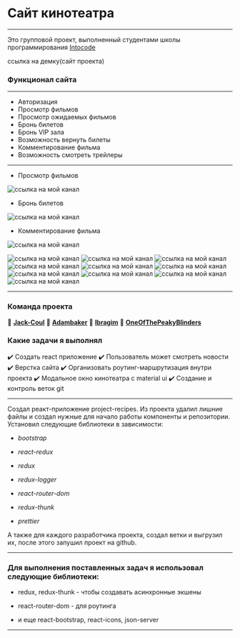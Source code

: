 # Сайт кинотеатра
***
Это групповой проект, выполненный студентами школы программирования [Intocode](https://intocode.ru/)

ссылка на демку(сайт проекта)

### Функционал сайта
***
* Авторизация
* Просмотр фильмов
* Просмотр ожидаемых фильмов
* Бронь билетов
* Бронь VIP зала
* Возможность вернуть билеты
* Комментирование фильма
* Возможность смотреть трейлеры

***

* Просмотр фильмов

![ссылка на мой канал](https://github.com/tamerlan2451/cinema-client/raw/main/src/images/logo2.png)

* Бронь билетов

![ссылка на мой канал](https://github.com/tamerlan2451/cinema-client/raw/main/src/images/logo3.png)

* Комментирование фильма

![ссылка на мой канал](https://github.com/tamerlan2451/cinema-client/raw/main/src/images/logo4.png)


![ссылка на мой канал](https://camo.githubusercontent.com/771617f2eac4ed5bc7d9ae680e4edafef9ba31bbb4d0d30ea21cf944dfa62a81/68747470733a2f2f696d672e736869656c64732e696f2f62616467652f2d52656163742d3435623864383f7374796c653d666f722d7468652d6261646765266c6f676f3d7265616374266c6f676f436f6c6f723d7768697465)  ![ссылка на мой канал](https://camo.githubusercontent.com/9bceb931d755afc93679b5b7fbdffd68403e3c6bb78fe29d1de662cac4be014a/68747470733a2f2f696d672e736869656c64732e696f2f62616467652f2d4769746875622d626c61636b3f7374796c653d666f722d7468652d6261646765266c6f676f3d676974687562266c6f676f436f6c6f723d7768697465) ![ссылка на мой канал](https://camo.githubusercontent.com/b740e23fecd51e6f8f052f4e9476bab70d99342c9c4e7f7846c7ad76761eedc9/68747470733a2f2f696d672e736869656c64732e696f2f62616467652f2d52656475782d3433303039383f7374796c653d666f722d7468652d6261646765266c6f676f3d7265647578266c6f676f436f6c6f723d7768697465) ![ссылка на мой канал](https://camo.githubusercontent.com/3828882d27e2f29f0548b26a8c05b26b35841920e3442574c4f8708edb42a87c/68747470733a2f2f696d672e736869656c64732e696f2f62616467652f2d52656475785f5468756e6b2d77686974653f7374796c653d666f722d7468652d6261646765266c6f676f3d5265647578266c6f676f436f6c6f723d343330303938) ![ссылка на мой канал](https://camo.githubusercontent.com/d18cf19d65c79ef35520feaf1dad14b897039bed509a855903af478626c4a612/68747470733a2f2f696d672e736869656c64732e696f2f62616467652f2d4a534f4e5f5365727665722d77686974653f7374796c653d666f722d7468652d6261646765266c6f676f3d4a534f4e266c6f676f436f6c6f723d626c61636b) ![ссылка на мой канал](https://camo.githubusercontent.com/a4ca6b71d62aa6f56199242308ccb9619737bc6d78aeb0599ba5978866e72789/68747470733a2f2f696d672e736869656c64732e696f2f62616467652f2d52656163745f526f757465722d626c61636b3f7374796c653d666f722d7468652d6261646765266c6f676f3d72656163742d726f75746572266c6f676f436f6c6f723d6f72616e6765) ![ссылка на мой канал](https://camo.githubusercontent.com/b8d8f86e6d867b32efe2840e427f6bfbe9cbf6d800ddb921ecc40dce578ff341/68747470733a2f2f696d672e736869656c64732e696f2f62616467652f2d50726574746965722d677265793f7374796c653d666f722d7468652d6261646765266c6f676f3d5072657474696572266c6f676f436f6c6f723d6f72616e6765) ![ссылка на мой канал](https://camo.githubusercontent.com/324ecb8e3920e6c4826b60f2afd553c8a1b6ea87782030de0eaa65bb8c8b2919/68747470733a2f2f696d672e736869656c64732e696f2f62616467652f2d4769742d4630353033323f7374796c653d666f722d7468652d6261646765266c6f676f3d676974266c6f676f436f6c6f723d7768697465) ![ссылка на мой канал](https://camo.githubusercontent.com/7f4931495ba3a8b88b75935ec00486ccb40d30b8d613829df0bdf86eaf2d8abb/68747470733a2f2f696d672e736869656c64732e696f2f62616467652f2d4e6f64656a732d3433383533643f7374796c653d666f722d7468652d6261646765266c6f676f3d4e6f64652e6a73266c6f676f436f6c6f723d7768697465) ![ссылка на мой канал](https://camo.githubusercontent.com/8648a0260432e0fd8db29d746701df764706514a806524244419a313e046e8e9/68747470733a2f2f696d672e736869656c64732e696f2f62616467652f2d4a6176615363726970742d79656c6c6f773f7374796c653d666f722d7468652d6261646765266c6f676f3d4a617661536372697074266c6f676f436f6c6f723d7768697465)

***

### Команда проекта 

:white_square_button: **[Jack-Coul](https://github.com/jack-coul)**
:white_square_button: **[Adambaker](https://github.com/adambaker786)**
:white_square_button: **[Ibragim](https://github.com/Ibragim16)**
:white_square_button: **[OneOfThePeakyBlinders](https://github.com/oneOfThePeakyBlinders)**

### Какие задачи я выполнял

 :heavy_check_mark:  Создать react приложение
 :heavy_check_mark:  Пользователь может смотреть новости
 :heavy_check_mark:  Верстка сайта
 :heavy_check_mark:  Организовать роутинг-маршрутизация внутри проекта
 :heavy_check_mark:  Модальное окно кинотеатра с material ui
 :heavy_check_mark:  Создание и контроль веток git

***

Создал реакт-приложение project-recipes.
Из проекта удалил лишние файлы и создал нужные для начало работы компоненты и репозитории.
Установил следующие библиотеки в зависимости:

* _bootstrap_

* _react-redux_

* _redux_

* _redux-logger_

* _react-router-dom_

* _redux-thunk_

* _prettier_

А также для каждого разработчика проекта, создал ветки и выгрузил их, после этого запушил проект на github.

***

### Для выполнения поставленных задач я использовал следующие библиотеки:

* redux, redux-thunk - чтобы создавать асинхронные экшены

* react-router-dom - для роутинга

* и еще react-bootstrap, react-icons, json-server

***

